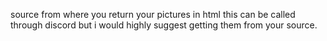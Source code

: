 source from where you return your pictures in html this can be called through discord but i would highly suggest getting them from your source.